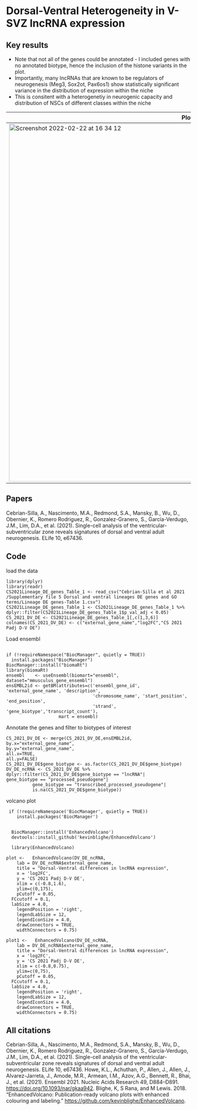 # Dorsal-Ventral Heterogeneity in V-SVZ lncRNA expression

## Key results

- Note that not all of the genes could be annotated - I included genes with no annotated biotype, hence the inclusion of the histone variants in the plot.
- Importantly, many lncRNAs that are known to be regulators of neurogenesis (Meg3, Sox2ot, Pax6os1) show statistically significant variance in the distribution of expression within the niche
- This is consitent with a heterogenetiy in neurogenic capacity and distribution of NSCs of different classes within the niche

| Plot | Plot1 (zoomed in)|
|---|---|
| <img width="972" alt="Screenshot 2022-02-22 at 16 34 12" src="https://user-images.githubusercontent.com/67189202/155176574-f06272cc-a0e5-4b35-8915-96aa80ef7d03.png"> | <img width="971" alt="Screenshot 2022-02-22 at 16 35 36" src="https://user-images.githubusercontent.com/67189202/155176827-d675bcc1-ff7b-418e-9a3e-0b959367f39c.png"> |

## Papers

Cebrian-Silla, A., Nascimento, M.A., Redmond, S.A., Mansky, B., Wu, D., Obernier, K., Romero Rodriguez, R., Gonzalez-Granero, S., García-Verdugo, J.M., Lim, D.A., et al. (2021). Single-cell analysis of the ventricular-subventricular zone reveals signatures of dorsal and ventral adult neurogenesis. ELife 10, e67436.

## Code


load the data
```{r setup, include=FALSE}
library(dplyr)
library(readr)
CS2021Lineage_DE_genes_Table_1 <- read_csv("Cebrian-Silla et al 2021 /Supplementary file 5 Dorsal and ventral lineages DE genes and GO terms/Lineage DE genes-Table 1.csv")
CS2021Lineage_DE_genes_Table_1 <- CS2021Lineage_DE_genes_Table_1 %>% dplyr::filter(CS2021Lineage_DE_genes_Table_1$p_val_adj < 0.05)
CS_2021_DV_DE <- CS2021Lineage_DE_genes_Table_1[,c(1,3,6)]
colnames(CS_2021_DV_DE) <- c("external_gene_name","log2FC","CS 2021 Padj D-V DE")
```
Load ensembl
```{r}

if (!requireNamespace("BiocManager", quietly = TRUE))
  install.packages("BiocManager")
BiocManager::install("biomaRt")
library(biomaRt)
ensembl    <- useEnsembl(biomart="ensembl", dataset="mmusculus_gene_ensembl")
ensEMBL2id <- getBM(attributes=c('ensembl_gene_id', 'external_gene_name', 'description',
                                 'chromosome_name', 'start_position', 'end_position', 
                                 'strand', 'gene_biotype','transcript_count'), 
                    mart = ensembl)

```
Annotate the genes and filter to biotypes of interest
```{r}
CS_2021_DV_DE <- merge(CS_2021_DV_DE,ensEMBL2id,
by.x="external_gene_name",
by.y="external_gene_name",
all.x=TRUE,
all.y=FALSE)
CS_2021_DV_DE$gene_biotype <- as.factor(CS_2021_DV_DE$gene_biotype)
DV_DE_ncRNA <- CS_2021_DV_DE %>% dplyr::filter(CS_2021_DV_DE$gene_biotype == "lncRNA"|                      gene_biotype == "processed_pseudogene"|        
          gene_biotype == "transcribed_processed_pseudogene"|
          is.na(CS_2021_DV_DE$gene_biotype))
```
volcano plot
```{r}
 if (!requireNamespace('BiocManager', quietly = TRUE))
    install.packages('BiocManager')


  BiocManager::install('EnhancedVolcano')
  devtools::install_github('kevinblighe/EnhancedVolcano')
```
```{r}
  library(EnhancedVolcano)
  
plot <-   EnhancedVolcano(DV_DE_ncRNA,
    lab = DV_DE_ncRNA$external_gene_name,
    title = "Dorsal-Ventral differences in lncRNA expression",
    x = 'log2FC',
    y = 'CS 2021 Padj D-V DE',
    xlim = c(-0.8,1.6),
    ylim=c(0,175),
    pCutoff = 0.05,
  FCcutoff = 0.1,
  labSize = 4.0,
    legendPosition = 'right',
    legendLabSize = 12,
    legendIconSize = 4.0,
    drawConnectors = TRUE,
    widthConnectors = 0.75)
    
plot1 <-   EnhancedVolcano(DV_DE_ncRNA,
    lab = DV_DE_ncRNA$external_gene_name,
    title = "Dorsal-Ventral differences in lncRNA expression",
    x = 'log2FC',
    y = 'CS 2021 Padj D-V DE',
    xlim = c(-0.8,0.75),
    ylim=c(0,75),
    pCutoff = 0.05,
  FCcutoff = 0.1,
  labSize = 4.0,
    legendPosition = 'right',
    legendLabSize = 12,
    legendIconSize = 4.0,
    drawConnectors = TRUE,
    widthConnectors = 0.75)
```

## All citations
Cebrian-Silla, A., Nascimento, M.A., Redmond, S.A., Mansky, B., Wu, D., Obernier, K., Romero Rodriguez, R., Gonzalez-Granero, S., García-Verdugo, J.M., Lim, D.A., et al. (2021). Single-cell analysis of the ventricular-subventricular zone reveals signatures of dorsal and ventral adult neurogenesis. ELife 10, e67436.
Howe, K.L., Achuthan, P., Allen, J., Allen, J., Alvarez-Jarreta, J., Amode, M.R., Armean, I.M., Azov, A.G., Bennett, R., Bhai, J., et al. (2021). Ensembl 2021. Nucleic Acids Research 49, D884–D891. https://doi.org/10.1093/nar/gkaa942.
Blighe, K, S Rana, and M Lewis. 2018. “EnhancedVolcano: Publication-ready volcano plots with enhanced colouring and labeling.” https://github.com/kevinblighe/EnhancedVolcano.
